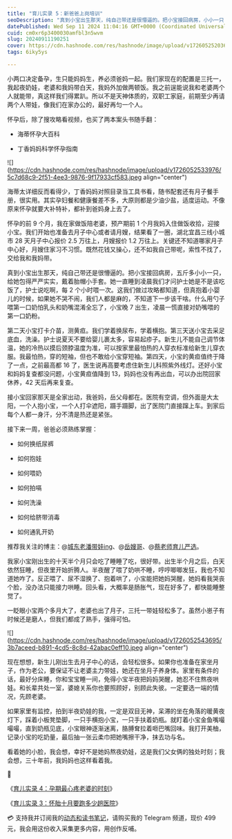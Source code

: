 ```yaml
---
title: "育儿实录 5：新爸爸上岗培训"
seoDescription: "真到小宝出生那天，纯自己带还是很懵逼的。把小宝接回病房，小小一只，给她包得严严实实，戴着胎帽小手套。她一直睡到凌晨我们才问护士她是不是该吃饭了，护士说吃啊，每 2 个小时喂一次。"
datePublished: Wed Sep 11 2024 11:04:16 GMT+0000 (Coordinated Universal Time)
cuid: cm0xr6p3400030amfbl3n5wvm
slug: 20240911190251
cover: https://cdn.hashnode.com/res/hashnode/image/upload/v1726052520366/c05bc09f-4557-4b55-9d1d-9e54dae7dfd6.jpeg
tags: 6iky5ys

---
```


小两口决定备孕，生只能妈妈生，养必须爸妈一起。我们家现在的配置是三托一，我起夜奶娃，老婆和我妈带白天，我妈外加做两顿饭。我之前逞能说我和老婆两个人就能带，真这样我们得累趴。所以不是天神体质的，双职工家庭，前期至少再请两个人带娃，像我们在家办公的，最好再匀一个人。

怀孕后，除了搜攻略看视频，也买了两本案头书随手翻：

* 海蒂怀孕大百科
    
* 丁香妈妈科学怀孕指南
    

![](https://cdn.hashnode.com/res/hashnode/image/upload/v1726052533976/5c7d68c9-2f51-4ee3-9876-9f17933cf583.jpeg align="center")

海蒂太详细反而看得少，丁香妈妈对照目录当工具书看，随书配套还有月子餐手册，很实用。其实孕妇餐和健康餐差不多，大原则都是少油少盐，适度运动。不像原来怀孕就要大补特补，都补到爸妈身上去了。

怀孕的前 9 个月，我在家做饭陪老婆，预产期前 1 个月我妈入住做饭收拾，迎接小宝。我们开始也准备去月子中心或者请月嫂，结果看了一圈，湖北宜昌三线小城市 28 天月子中心报价 2.5 万往上，月嫂报价 1.2 万往上。关键还不知道哪家月子中心好，月嫂住家习不习惯。既然花钱又操心，还不如我自己带呢，索性不找了，交给我和我妈带。

真到小宝出生那天，纯自己带还是很懵逼的。把小宝接回病房，五斤多小小一只，给她包得严严实实，戴着胎帽小手套。她一直睡到凌晨我们才问护士她是不是该吃饭了，护士说吃啊，每 2 个小时喂一次。这我们做过攻略都知道，但真抱着小婴儿的时候，如果她不哭不闹，我们人都是麻的，不知道下一步该干啥。什么用勺子喂第一口奶怕乳头和奶嘴混淆全忘了，小宝晚 7 出生，凌晨一慌直接对奶嘴喂的第一口奶粉。

第二天小宝打卡介苗，测黄疸。我们学着换尿布，学着横抱。第三天送小宝去采足底血，洗澡。护士说夏天不要给婴儿裹太多，容易起疹子。新生儿不能自己调节体温，她的冷热以摸后颈脖温度为准，可以按家里最怕热的人穿衣标准给新生儿穿衣服。我最怕热，穿的短袖，但也不敢给小宝穿短袖。第四天，小宝的黄疸值终于降了一点，之前最高都 16 了，医生说再高要考虑住新生儿科照紫外线灯。还好小宝和妈妈复查都没问题，小宝黄疸值降到 13，妈妈也没有再出血，可以办出院回家休养，42 天后再来复查。

接小宝回家那天是全家出动，我爸妈，岳父母都在。医院有空调，但外面是大太阳，一个人抱小宝，一个人打伞遮阳，蹑手蹑脚，出了医院门直接蹿上车。到家后每个人都一身汗，分不清是热还是紧张。

接下来一周，爸爸必须熟练掌握：

* 如何换纸尿裤
    
* 如何抱娃
    
* 如何喂奶
    
* 如何拍嗝
    
* 如何洗澡
    
* 如何给脐带消毒
    
* 如何通乳开奶
    

推荐我关注的博主：@[城东老潘带娃ing](https://space.bilibili.com/3461579825744833)、@[岳嫂哥](https://www.xiaohongshu.com/user/profile/5effe30f0000000001004393?xhsshare=CopyLink&appuid=605d4d75000000000100580d&apptime=1726032778&share_id=0d6aaa0d3df94103a6558b772bb29ca4)、@[蔡老师育儿严选](https://www.xiaohongshu.com/user/profile/63c25b80000000002601282b?xhsshare=CopyLink&appuid=605d4d75000000000100580d&apptime=1726032751&share_id=dbba4e952b2b4aa2a7701a11079d724c)。

我家小宝刚出生的十天半个月只会吃了睡睡了吃，很好带。出生半个月之后，白天依然狂睡，但夜里开始折腾人。半夜醒了喂了奶哄不睡，哼哼唧唧发狂，我也不知道她咋了。反正喂了、尿不湿换了、抱着哄了，小宝能把她妈哭醒，她妈看我哭丧个脸，没办法只能接力哄睡。回头看，大概率是肠胀气，现在好多了，都快能睡整觉了。

一眨眼小宝两个多月大了，老婆也出了月子，三托一带娃轻松多了。虽然小崽子有时候还是磨人，但我们都成了熟手，强得可怕。

![](https://cdn.hashnode.com/res/hashnode/image/upload/v1726052543695/3b7aceed-b891-4cd5-8c8d-42abac0eff10.jpeg align="center")

现在想想，新生儿刚出生去月子中心的话，会轻松很多。如果你也准备在家坐月子，作为老公，要保证不让老婆主力带娃，她还在坐月子养身体。家里有条件的话，最好分床睡，你和宝宝睡一间，免得小宝半夜把妈妈哭醒，她忍不住熬夜哄娃。和长辈共处一室，婆媳关系你也要照顾好，别顾此失彼。一定要选一端的情况，先顾老婆。

如果家里有监控，拍到半夜奶娃的我，一定是双目无神，呆滞的坐在角落的暖黄夜灯下，踩着小板凳垫脚，一只手横抱小宝，一只手扶着奶瓶。就盯着小宝金鱼嘴嘬嘬嘬，直到奶瓶见底，小宝眼神逐渐迷离，胳膊耷拉着咂巴嘴回味。我打开美柚，记录小宝的吃奶量，最后抽一张云柔巾把她嘴擦干净，抹去功与名。

看着她的小脸，我会想，幸好不是她妈熬夜奶娃，这是我们父女俩的独处时刻；我会想，三十年前，我妈妈也这样看着我。

🔗

《[育儿实录 4：孕期最心疼老婆的时刻](https://mp.weixin.qq.com/s?__biz=MzI3MzU5MDA1OQ==&mid=2247488618&idx=1&sn=8e205eafd2e2a639fd1e4b5e221ad9da&chksm=eb21a62edc562f38082855502dae2dd5c4cf34c5ea24fa1eb5db5268f8a0d25f880c0ea6e816&token=839312386&lang=zh_CN#rd)》

《[育儿实录 3：怀胎十月要跑多少趟医院](https://mp.weixin.qq.com/s?__biz=MzI3MzU5MDA1OQ==&mid=2247488613&idx=1&sn=4af35f97dc7ee63de1e002bcc9adabc7&chksm=eb21a621dc562f37c422c935686ba9c586896c7ed4d9634e90cab3a1c2f7a63b82efbb8d86c0#rd)》

💳 支持我并订阅我的[动态和读书笔记](https://mp.weixin.qq.com/s/A_yK10ktL8Nl7RzsnGwzEg)，请购买我的 Telegram 频道，现价 499 元，我会用这份收入采集更多内容，用创作反哺。